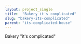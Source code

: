 ```yaml
---
layout: project_single
title:  "Bakery it's complicated"
slug: "bakery-its-complicated"
parent: "its-complicated-house"
---
```

Bakery "it's complicated"